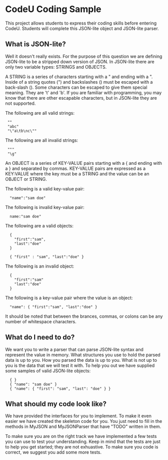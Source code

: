 
# CodeU Coding Sample

This project allows students to express their coding skills before entering
CodeU. Students will complete this JSON-lite object and JSON-lite parser.

## What is JSON-lite?

Well it doesn't really exists. For the purpose of this question we are defining
JSON-lite to be a stripped down version of JSON. In JSON-lite there are only
two variable types: STRINGS and OBJECTS.

A STRING is a series of characters starting with a " and ending with a ".
Inside of a string quotes (") and backslashes (\) must be escaped with a
back-slash (\). Some characters can be escaped to give them special meaning.
They are 't' and 'b'. If you are familiar with programming, you may know that
there are other escapable characters, but in JSON-lite they are not supported.

The following are all valid strings:
~~~~
 ""
 "abc"
 "\"a\tb\nc\""
~~~~

The following are all invalid strings:
~~~~
 """
 "\g"
~~~~

An OBJECT is a series of KEY-VALUE pairs starting with a { and ending with a }
and separated by commas. KEY-VALUE pairs are expressed as a KEY:VALUE where
the key must be a STRING and the value can be an OBJECT or STRING.

The following is a valid key-value pair:
~~~~
  "name":"sam doe"
~~~~

The following is invalid key-value pair:
~~~~
  name:"sam doe"
~~~~

The following are a valid objects:
~~~~
  {
    "first":"sam",
    "last":"doe"
  }

  { "first" : "sam", "last":"doe" }
~~~~

The following is an invalid object:
~~~~
  {
    "first":"sam"
    "last":"doe"
  }
~~~~

The following is a key-value pair where the value is an object:
~~~~
  "name": { "first":"sam", "last":"doe" }
~~~~

It should be noted that between the brances, commas, or colons can be any
number of whitespace characters.

## What do I need to do?

We want you to write a parser that can parse JSON-lite syntax and represent the
value in memory. What structures you use to hold the parsed data is up to you.
How you parsed the data is up to you. What is not up to you is the data that we
will test it with. To help you out we have supplied some samples of valid
JSON-lite objects:
~~~
  { }
  { "name": "sam doe" }
  { "name": { "first": "sam", "last": "doe" } }
~~~~

## What should my code look like?

We have provided the interfaces for you to implement. To make it even easier we
have created the skeleton code for you. You just need to fill in the methods in
MyJSON and MyJSONParser that have "TODO" written in them.

To make sure you are on the right track we have implemented a few tests you can
use to test your understanding. Keep in mind that the tests are just to help you
get started; they are not exhuastive. To make sure you code is correct, we
suggest you add some more tests.

